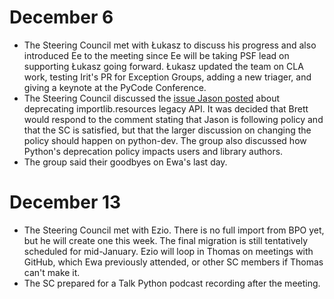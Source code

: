 # December 6

- The Steering Council met with Łukasz to discuss his progress and also
  introduced Ee to the meeting since Ee will be taking PSF lead on supporting
  Łukasz going forward. Łukasz updated the team on CLA work, testing Irit's PR
  for Exception Groups, adding a new triager, and giving a keynote at the PyCode
  Conference.
- The Steering Council discussed the [issue Jason
  posted](https://github.com/python/steering-council/issues/89) about
  deprecating importlib.resources legacy API. It was decided that Brett would
  respond to the comment stating that Jason is following policy and that the SC
  is satisfied, but that the larger discussion on changing the policy should
  happen on python-dev. The group also discussed how Python's deprecation
  policy impacts users and library authors.
- The group said their goodbyes on Ewa's last day.

# December 13

- The Steering Council met with Ezio. There is no full import from BPO yet, but
  he will create one this week. The final migration is still tentatively
  scheduled for mid-January. Ezio will loop in Thomas on meetings with GitHub,
  which Ewa previously attended, or other SC members if Thomas can't make it.
- The SC prepared for a Talk Python podcast recording after the meeting.
